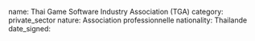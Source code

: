 name: Thai Game Software Industry Association (TGA)
category: private_sector
nature:  Association professionnelle 
nationality: Thailande
date_signed:
    